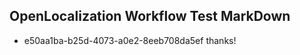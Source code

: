 ## OpenLocalization Workflow Test MarkDown

* e50aa1ba-b25d-4073-a0e2-8eeb708da5ef 
thanks!



<!--HONumber=Jan16_HO4-->
